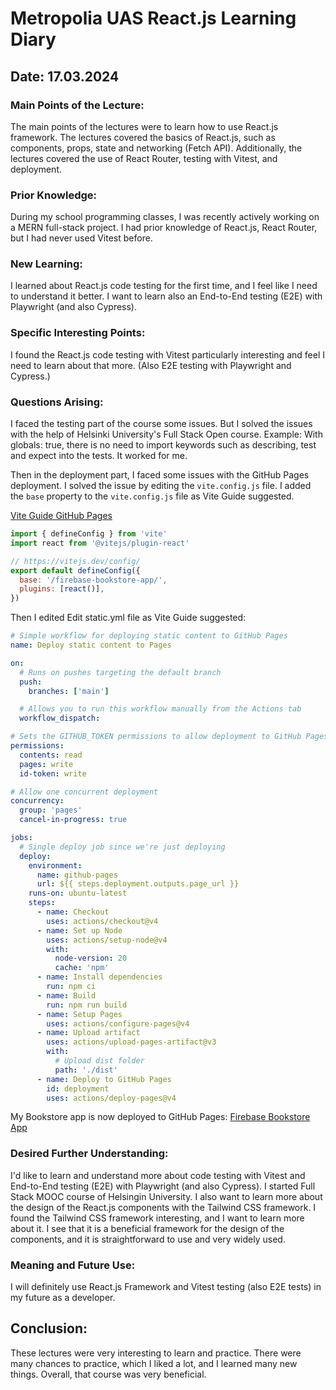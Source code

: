 # Metropolia UAS React.js Learning Diary

## Date: 17.03.2024

### Main Points of the Lecture:
The main points of the lectures were to learn how to use React.js framework. The lectures covered the basics of React.js, such as components, props, state and networking (Fetch API). Additionally, the lectures covered the use of React Router, testing with Vitest, and deployment.

### Prior Knowledge:
During my school programming classes, I was recently actively working on a MERN full-stack project. I had prior knowledge of React.js, React Router, but I had never used Vitest before.

### New Learning:
I learned about React.js code testing for the first time, and I feel like I need to understand it better. I want to learn also an End-to-End testing (E2E) with Playwright (and also Cypress).

### Specific Interesting Points:
I found the React.js code testing with Vitest particularly interesting and feel I need to learn about that more. (Also E2E testing with Playwright and Cypress.)

### Questions Arising:
I faced the testing part of the course some issues. But I solved the issues with the help of Helsinki University's Full Stack Open course. Example: With globals: true, there is no need to import keywords such as describing, test and expect into the tests. It worked for me.

Then in the deployment part, I faced some issues with the GitHub Pages deployment. I solved the issue by editing the `vite.config.js` file. I added the `base` property to the `vite.config.js` file as Vite Guide suggested.

[Vite Guide GitHub Pages](https://vitejs.dev/guide/static-deploy.html)

```javascript
import { defineConfig } from 'vite'
import react from '@vitejs/plugin-react'

// https://vitejs.dev/config/
export default defineConfig({
  base: '/firebase-bookstore-app/',
  plugins: [react()],
})
```

Then I edited Edit static.yml file as Vite Guide suggested:

```yaml
# Simple workflow for deploying static content to GitHub Pages
name: Deploy static content to Pages

on:
  # Runs on pushes targeting the default branch
  push:
    branches: ['main']

  # Allows you to run this workflow manually from the Actions tab
  workflow_dispatch:

# Sets the GITHUB_TOKEN permissions to allow deployment to GitHub Pages
permissions:
  contents: read
  pages: write
  id-token: write

# Allow one concurrent deployment
concurrency:
  group: 'pages'
  cancel-in-progress: true

jobs:
  # Single deploy job since we're just deploying
  deploy:
    environment:
      name: github-pages
      url: ${{ steps.deployment.outputs.page_url }}
    runs-on: ubuntu-latest
    steps:
      - name: Checkout
        uses: actions/checkout@v4
      - name: Set up Node
        uses: actions/setup-node@v4
        with:
          node-version: 20
          cache: 'npm'
      - name: Install dependencies
        run: npm ci
      - name: Build
        run: npm run build
      - name: Setup Pages
        uses: actions/configure-pages@v4
      - name: Upload artifact
        uses: actions/upload-pages-artifact@v3
        with:
          # Upload dist folder
          path: './dist'
      - name: Deploy to GitHub Pages
        id: deployment
        uses: actions/deploy-pages@v4
```

My Bookstore app is now deployed to GitHub Pages: [Firebase Bookstore App](https://vickneee.github.io/firebase-bookstore-app/)

### Desired Further Understanding:
I'd like to learn and understand more about code testing with Vitest and End-to-End testing (E2E) with Playwright (and also Cypress). I started Full Stack MOOC course of Helsingin University. I also want to learn more about the design of the React.js components with the Tailwind CSS framework. I found the Tailwind CSS framework interesting, and I want to learn more about it. I see that it is a beneficial framework for the design of the components, and it is straightforward to use and very widely used.

### Meaning and Future Use:
I will definitely use React.js Framework and Vitest testing (also E2E tests) in my future as a developer.

## Conclusion:
These lectures were very interesting to learn and practice. There were many chances to practice, which I liked a lot, and I learned many new things. Overall, that course was very beneficial.
